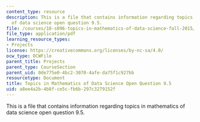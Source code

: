 ```yaml
---
content_type: resource
description: This is a file that contains information regarding topics in mathematics
  of data science open question 9.5.
file: /courses/18-s096-topics-in-mathematics-of-data-science-fall-2015/a8ee4a2b4b8fce5cfb6b297c3279152f_MIT18_S096F15_Open9.5.pdf
file_type: application/pdf
learning_resource_types:
- Projects
license: https://creativecommons.org/licenses/by-nc-sa/4.0/
ocw_type: OCWFile
parent_title: Projects
parent_type: CourseSection
parent_uid: 0de775e0-4bc2-3070-4afe-da75f1c927bb
resourcetype: Document
title: Topics in Mathematics of Data Science Open Question 9.5
uid: a8ee4a2b-4b8f-ce5c-fb6b-297c3279152f
---
```

This is a file that contains information regarding topics in mathematics of data science open question 9.5.